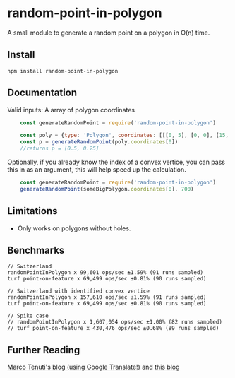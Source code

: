 # random-point-in-polygon
A small module to generate a random point on a polygon in O(n) time.

## Install
````
npm install random-point-in-polygon
````

## Documentation
Valid inputs: A array of polygon coordinates

````js
    const generateRandomPoint = require('random-point-in-polygon')

    const poly = {type: 'Polygon', coordinates: [[[0, 5], [0, 0], [15, 0], [1, 0.5], [0, 5]]]}
    const p = generateRandomPoint(poly.coordinates[0])
    //returns p = [0.5, 0.25]
````

Optionally, if you already know the index of a convex vertice, you can pass this in as an argument, this will help speed up the calculation.

````js
    const generateRandomPoint = require('random-point-in-polygon')
    generateRandomPoint(someBigPolygon.coordinates[0], 700)
````

## Limitations
- Only works on polygons without holes.

## Benchmarks

````
// Switzerland
randomPointInPolygon x 99,601 ops/sec ±1.59% (91 runs sampled)
turf point-on-feature x 69,499 ops/sec ±0.81% (90 runs sampled)

// Switzerland with identified convex vertice
randomPointInPolygon x 157,610 ops/sec ±1.59% (91 runs sampled)
turf point-on-feature x 69,499 ops/sec ±0.81% (90 runs sampled)

// Spike case
// randomPointInPolygon x 1,607,054 ops/sec ±1.00% (82 runs sampled)
// turf point-on-feature x 430,476 ops/sec ±0.68% (89 runs sampled)
````

## Further Reading
[Marco Tenuti's blog (using Google Translate!)](http://www.tencas.com/blog/articolo.asp?articolo=1174) and [this blog](http://www.alecjacobson.com/weblog/?p=1256)

